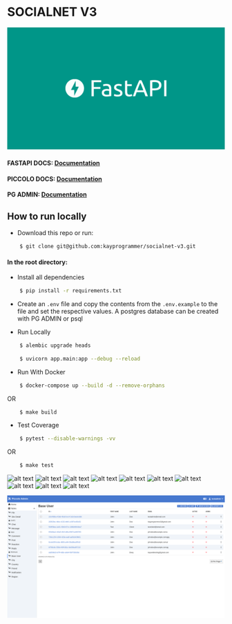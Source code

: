 # SOCIALNET V3

![alt text](https://github.com/kayprogrammer/socialnet-v3/blob/main/display/fastapi.png?raw=true)


#### FASTAPI DOCS: [Documentation](https://fastapi.tiangolo.com/)
#### PICCOLO DOCS: [Documentation](https://piccolo-orm.readthedocs.io/) 
#### PG ADMIN: [Documentation](https://pgadmin.org) 


## How to run locally

* Download this repo or run: 
```bash
    $ git clone git@github.com:kayprogrammer/socialnet-v3.git
```

#### In the root directory:
- Install all dependencies
```bash
    $ pip install -r requirements.txt
```
- Create an `.env` file and copy the contents from the `.env.example` to the file and set the respective values. A postgres database can be created with PG ADMIN or psql

- Run Locally
```bash
    $ alembic upgrade heads 
```
```bash
    $ uvicorn app.main:app --debug --reload
```

- Run With Docker
```bash
    $ docker-compose up --build -d --remove-orphans
```
OR
```bash
    $ make build
```

- Test Coverage
```bash
    $ pytest --disable-warnings -vv
```
OR
```bash
    $ make test
```

![alt text](https://github.com/kayprogrammer/socialnet-v3/blob/main/display/display1.png?raw=true)
![alt text](https://github.com/kayprogrammer/socialnet-v3/blob/main/display/display2.png?raw=true)
![alt text](https://github.com/kayprogrammer/socialnet-v3/blob/main/display/display3.png?raw=true)
![alt text](https://github.com/kayprogrammer/socialnet-v3/blob/main/display/display4.png?raw=true)
![alt text](https://github.com/kayprogrammer/socialnet-v3/blob/main/display/display5.png?raw=true)
![alt text](https://github.com/kayprogrammer/socialnet-v3/blob/main/display/display6.png?raw=true)
![alt text](https://github.com/kayprogrammer/socialnet-v3/blob/main/display/display7.png?raw=true)
![alt text](https://github.com/kayprogrammer/socialnet-v3/blob/main/display/display8.png?raw=true)
![alt text](https://github.com/kayprogrammer/socialnet-v3/blob/main/display/display9.png?raw=true)
![alt text](https://github.com/kayprogrammer/socialnet-v3/blob/main/display/display10.png?raw=true)

![alt text](https://github.com/kayprogrammer/socialnet-v3/blob/main/display/admin.png?raw=true)
